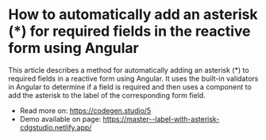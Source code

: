 # How to automatically add an asterisk (*) for required fields in the reactive form using Angular

This article describes a method for automatically adding an asterisk (*) to required fields in a reactive form using Angular. It uses the built-in validators in Angular to determine if a field is required and then uses a component to add the asterisk to the label of the corresponding form field.

* Read more on: https://codegen.studio/5
* Demo available on page: https://master--label-with-asterisk-cdgstudio.netlify.app/
